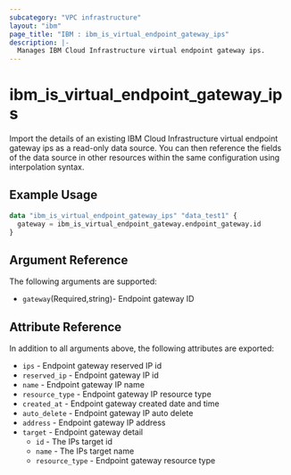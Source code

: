 ```yaml
---
subcategory: "VPC infrastructure"
layout: "ibm"
page_title: "IBM : ibm_is_virtual_endpoint_gateway_ips"
description: |-
  Manages IBM Cloud Infrastructure virtual endpoint gateway ips.
---
```


# ibm_is_virtual_endpoint_gateway_ips

Import the details of an existing IBM Cloud Infrastructure virtual endpoint gateway ips as a read-only data source. You can then reference the fields of the data source in other resources within the same configuration using interpolation syntax.

## Example Usage

```terraform
data "ibm_is_virtual_endpoint_gateway_ips" "data_test1" {
  gateway = ibm_is_virtual_endpoint_gateway.endpoint_gateway.id
}
```

## Argument Reference

The following arguments are supported:

- `gateway`(Required,string)- Endpoint gateway ID

## Attribute Reference

In addition to all arguments above, the following attributes are exported:

- `ips` - Endpoint gateway reserved IP id
- `reserved_ip` - Endpoint gateway IP id
- `name` - Endpoint gateway IP name
- `resource_type` - Endpoint gateway IP resource type
- `created_at` - Endpoint gateway created date and time
- `auto_delete` - Endpoint gateway IP auto delete
- `address` - Endpoint gateway IP address
- `target` - Endpoint gateway detail
  - `id` - The IPs target id
  - `name` - The IPs target name
  - `resource_type` - Endpoint gateway resource type

